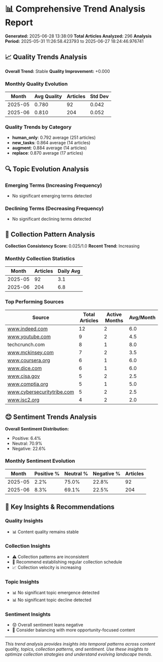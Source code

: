 
# 📊 Comprehensive Trend Analysis Report

**Generated:** 2025-06-28 13:38:09
**Total Articles Analyzed:** 296
**Analysis Period:** 2025-05-31 11:26:58.423793 to 2025-06-27 18:24:46.976741

## 📈 Quality Trends Analysis

**Overall Trend:** Stable
**Quality Improvement:** +0.000

### Monthly Quality Evolution
| Month | Avg Quality | Articles | Std Dev |
|-------|-------------|----------|---------|
| 2025-05 | 0.780 | 92 | 0.042 |
| 2025-06 | 0.810 | 204 | 0.052 |

### Quality Trends by Category
- **human_only**: 0.792 average (251 articles)
- **new_tasks**: 0.864 average (14 articles)
- **augment**: 0.884 average (14 articles)
- **replace**: 0.870 average (17 articles)


## 🔍 Topic Evolution Analysis

### Emerging Terms (Increasing Frequency)
- No significant emerging terms detected

### Declining Terms (Decreasing Frequency)
- No significant declining terms detected


## 📅 Collection Pattern Analysis

**Collection Consistency Score:** 0.025/1.0
**Recent Trend:** Increasing

### Monthly Collection Statistics
| Month | Articles | Daily Avg |
|-------|----------|-----------|
| 2025-05 | 92 | 3.1 |
| 2025-06 | 204 | 6.8 |

### Top Performing Sources
| Source | Total Articles | Active Months | Avg/Month |
|--------|----------------|---------------|-----------|
| www.indeed.com | 12 | 2 | 6.0 |
| www.youtube.com | 9 | 2 | 4.5 |
| techcrunch.com | 8 | 1 | 8.0 |
| www.mckinsey.com | 7 | 2 | 3.5 |
| www.coursera.org | 6 | 1 | 6.0 |
| www.dice.com | 6 | 1 | 6.0 |
| www.cisa.gov | 5 | 2 | 2.5 |
| www.comptia.org | 5 | 1 | 5.0 |
| www.cybersecuritytribe.com | 5 | 2 | 2.5 |
| www.isc2.org | 4 | 2 | 2.0 |

## 😊 Sentiment Trends Analysis

**Overall Sentiment Distribution:**
- Positive: 6.4%
- Neutral: 70.9%  
- Negative: 22.6%

### Monthly Sentiment Evolution
| Month | Positive % | Neutral % | Negative % | Articles |
|-------|------------|-----------|------------|----------|
| 2025-05 | 2.2% | 75.0% | 22.8% | 92 |
| 2025-06 | 8.3% | 69.1% | 22.5% | 204 |

## 🎯 Key Insights & Recommendations

### Quality Insights
- 📊 Content quality remains stable

### Collection Insights
- ⚠️ Collection patterns are inconsistent
- 🎯 Recommend establishing regular collection schedule
- 📈 Collection velocity is increasing

### Topic Insights
- 📊 No significant topic emergence detected
- 📊 No significant topic decline detected

### Sentiment Insights
- 😟 Overall sentiment leans negative
- 🎯 Consider balancing with more opportunity-focused content


---

*This trend analysis provides insights into temporal patterns across content quality, topics, collection patterns, and sentiment. Use these insights to optimize collection strategies and understand evolving landscape trends.*
